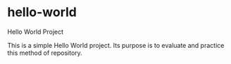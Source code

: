 # hello-world
Hello World Project

This is a simple Hello World project. Its purpose is to evaluate and practice this method of repository.
